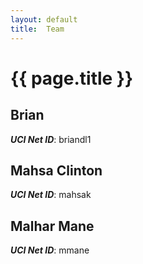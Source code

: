 ```yaml
---
layout: default
title:  Team
---
```


# {{ page.title }}


## Brian
***UCI Net ID***: briandl1

## Mahsa Clinton
***UCI Net ID***: mahsak

## Malhar Mane
***UCI Net ID***: mmane
